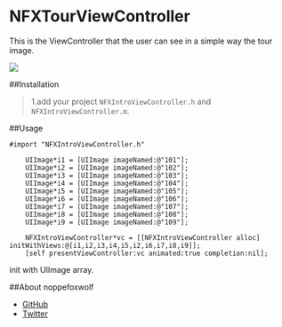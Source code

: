 NFXTourViewController
=========================
This is the ViewController that the user can see in a simple way the tour image.

![](http://i.imgur.com/uFgwJp6.png)

##Installation
>1.add your project `NFXIntroViewController.h` and `NFXIntroViewController.m`.

##Usage
```
#import "NFXIntroViewController.h"
```

```
    UIImage*i1 = [UIImage imageNamed:@"101"];
    UIImage*i2 = [UIImage imageNamed:@"102"];
    UIImage*i3 = [UIImage imageNamed:@"103"];
    UIImage*i4 = [UIImage imageNamed:@"104"];
    UIImage*i5 = [UIImage imageNamed:@"105"];
    UIImage*i6 = [UIImage imageNamed:@"106"];
    UIImage*i7 = [UIImage imageNamed:@"107"];
    UIImage*i8 = [UIImage imageNamed:@"108"];
    UIImage*i9 = [UIImage imageNamed:@"109"];
    
    NFXIntroViewController*vc = [[NFXIntroViewController alloc] initWithViews:@[i1,i2,i3,i4,i5,i2,i6,i7,i8,i9]];
    [self presentViewController:vc animated:true completion:nil];
```
init with UIImage array.

##About
noppefoxwolf
- [GitHub](http://github.com/noppefoxwolf)
- [Twitter](http://twitter.com/noppefoxwolf)
